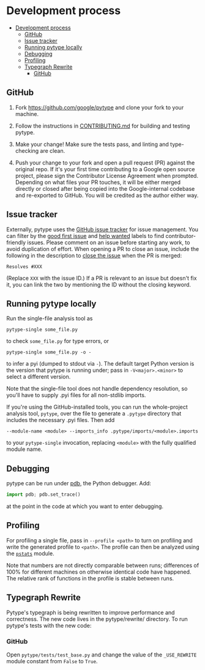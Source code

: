 # Development process

<!--* freshness: { exempt: true } *-->

<!--ts-->
* [Development process](#development-process)
   * [GitHub](#github)
   * [Issue tracker](#issue-tracker)
   * [Running pytype locally](#running-pytype-locally)
   * [Debugging](#debugging)
   * [Profiling](#profiling)
   * [Typegraph Rewrite](#typegraph-rewrite)
      * [GitHub](#github-1)

<!-- Created by https://github.com/ekalinin/github-markdown-toc -->
<!-- Added by: rechen, at: Fri Mar 22 04:24:28 PM PDT 2024 -->

<!--te-->

## GitHub

1. Fork https://github.com/google/pytype and clone your fork to your machine.

1. Follow the instructions in [CONTRIBUTING.md][contributing-md] for building
   and testing pytype.

1. Make your change! Make sure the tests pass, and linting and type-checking are
   clean.

1. Push your change to your fork and open a pull request (PR) against the
   original repo. If it's your first time contributing to a Google open source
   project, please sign the Contributor License Agreement when prompted.
   Depending on what files your PR touches, it will be either merged directly or
   closed after being copied into the Google-internal codebase and re-exported
   to GitHub. You will be credited as the author either way.

## Issue tracker

Externally, pytype uses the [GitHub issue tracker][github-issues] for issue
management. You can filter by the [good first issue][good-first-issues] and
[help wanted][help-wanted-issues] labels to find contributor-friendly issues.
Please comment on an issue before starting any work, to avoid duplication of
effort. When opening a PR to close an issue, include the following in the
description to [close the issue][pr-keywords] when the PR is merged:

```
Resolves #XXX
```

(Replace `XXX` with the issue ID.) If a PR is relevant to an issue but doesn't
fix it, you can link the two by mentioning the ID without the closing keyword.

## Running pytype locally

Run the single-file analysis tool as

```shell
pytype-single some_file.py
```

to check `some_file.py` for type errors, or

```shell
pytype-single some_file.py -o -
```

to infer a pyi (dumped to stdout via `-`). The default target Python
version is the version that pytype is running under; pass in `-V<major>.<minor>`
to select a different version.

Note that the single-file tool does not handle dependency resolution, so
you'll have to supply .pyi files for all non-stdlib imports.

If you're using the GitHub-installed tools, you can run the whole-project
analysis tool, `pytype`, over the file to generate a `.pytype` directory that
includes the necessary .pyi files. Then add

```shell
--module-name <module> --imports_info .pytype/imports/<module>.imports
```

to your `pytype-single` invocation, replacing `<module>` with the fully
qualified module name.

## Debugging

pytype can be run under [pdb][pdb], the Python debugger. Add:

```python
import pdb; pdb.set_trace()
```

at the point in the code at which you want to enter debugging.

## Profiling

For profiling a single file, pass in `--profile <path>` to turn on profiling and
write the generated profile to `<path>`. The profile can then be analyzed using
the [`pstats`][pstats] module.

Note that numbers are not directly comparable between runs; differences of 100%
for different machines on otherwise identical code have happened. The relative
rank of functions in the profile is stable between runs.

## Typegraph Rewrite

Pytype's typegraph is being rewritten to improve performance and correctness.
The new code lives in the pytype/rewrite/ directory. To run pytype's tests with
the new code:

### GitHub

Open `pytype/tests/test_base.py` and change the value of the `_USE_REWRITE`
module constant from `False` to `True`.

<!-- General references -->
[contributing-md]: https://github.com/google/pytype/blob/main/CONTRIBUTING.md
[github-issues]: https://github.com/google/pytype/issues
[good-first-issues]: https://github.com/google/pytype/issues?q=is%3Aopen+is%3Aissue+label%3A%22good+first+issue%22
[help-wanted-issues]: https://github.com/google/pytype/labels/help%20wanted
[pdb]: https://docs.python.org/3/library/pdb.html
[pr-keywords]: https://docs.github.com/en/github/managing-your-work-on-github/linking-a-pull-request-to-an-issue#linking-a-pull-request-to-an-issue-using-a-keyword
[pylint]: http://pylint.pycqa.org/en/latest/
[pytype-quickstart]: https://github.com/google/pytype#quickstart
[pstats]: https://docs.python.org/3/library/profile.html#module-pstats
[source-install-instructions]: https://github.com/google/pytype#installing
[tests-readme-oss]: https://github.com/google/pytype/blob/main/pytype/tests/README.md
